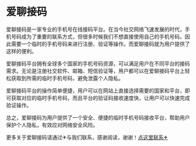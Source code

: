 # 爱聊接码

爱聊接码是一家专业的手机号在线接码平台。在当今社交网络飞速发展的时代，手机号码成为了重要的联系方式，但很多时候我们不想直接使用自己的手机号码，因此需要一个临时的手机号码来进行注册、验证等操作。而爱聊接码就为用户提供了这样的便利。

爱聊接码平台拥有全球多个国家的手机号码资源，可以满足用户在不同平台的接码需求。无论是注册社交软件、邮箱、短信验证等，用户都可以在爱聊接码平台上轻松获取到所需的临时手机号码，避免泄露个人隐私。

爱聊接码平台的操作简单便捷，用户可以在网站上直接选择需要的国家和平台，即可获取对应的临时手机号码，而且平台的验证码接收速度快，让用户可以快速完成验证操作。

总之，爱聊接码为用户提供了一个安全、便捷的临时手机号码接收平台，帮助用户保护个人隐私，有效应对网络安全风险。

更多关于爱聊接码请通过✈与我们联系，感谢阅读，谢谢！[点这里联系✈](https://abc.k02.cc)